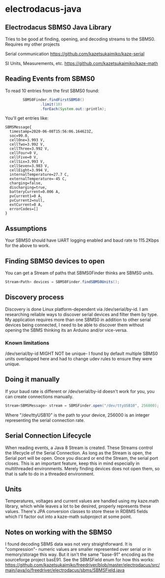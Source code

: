 # electrodacus-java
## Electrodacus SBMS0 Java Library
Tries to be good at finding, opening, and decoding streams to the SBMS0. Requires my other projects

Serial communication
https://github.com/kazetsukaimiko/kaze-serial

SI Units, Measurements, etc.
https://github.com/kazetsukaimiko/kaze-math

## Reading Events from SBMS0
To read 10 entries from the first SBMS0 found:
```java
        SBMS0Finder.findFirstSBMS0()
                .limit(10)
                .forEach(System.out::println);
```

You'll get entries like:
```
SBMSMessage{
  timestamp=2020-06-08T15:56:06.164623Z, 
  soc=99.0, 
  cellOne=3.993 V, 
  cellTwo=3.992 V, 
  cellThree=3.992 V, 
  cellFour=0 V, 
  cellFive=0 V, 
  cellSix=3.993 V, 
  cellSeven=3.983 V, 
  cellEight=3.994 V, 
  internalTemperature=27.7 C, 
  externalTemperature=-45 C, 
  charging=false, 
  discharging=true, 
  batteryCurrent=0.006 A, 
  pvCurrent1=0 A, 
  pvCurrent2=null, 
  extCurrent=0 A, 
  errorCodes=[]
}
```
## Assumptions
Your SBMS0 should have UART logging enabled and baud rate to 115.2Kbps for the above to work.

## Finding SBMS0 devices to open
You can get a Stream of paths that SBMS0Finder thinks are SBMS0 units.
```java
Stream<Path> devices = SBMS0Finder.findSBMS0Units();
```
## Discovery process
Discovery is done Linux platform-dependent via /dev/serial/by-id. I am researching reliable ways to discover serial devices and filter them by type. My application requires more than one SBMS0 in addition to other serial devices being connected, I need to be able to discover them without opening the SBMS thinking its an Arduino and/or vice-versa.

### Known limitations
/dev/serial/by-id MIGHT NOT be unique- I found by default multiple SBMS0 units overlapped here and had to change udev rules to ensure they were unique.

## Doing it manually
If your baud rate is different or /dev/serial/by-id doesn't work for you, you can create connections manually.
```java
Stream<SBMSMessage> stream = SBMSFinder.open("/dev/ttyUSB10", 256000);
```
Where "/dev/ttyUSB10" is the path to your device, 256000 is an integer representing the serial connection rate.

## Serial Connection Lifecycle
When reading events, a Java 8 Stream is created. These Streams control the lifecycle of the Serial Connection. As long as the Stream is open, the Serial port will be open. Once you discard or end the Stream, the serial port closes. This is an important feature, keep this in mind especially in multithreaded environments. Merely finding devices does not open them, so that is safe to do in a threaded environment.

## Units
Temperatures, voltages and current values are handled using my kaze.math library, which while leaves a lot to be desired, properly represents these values. There's JPA conversion classes to store these in RDBMS fields which I'll factor out into a kaze-math subproject at some point.

## Notes on working with the SBMS0
I found decoding SBMS data was not very straightforward. It is "compression"- numeric values are smaller represented over serial or in memory/storage this way. But it isn't the same "base-91" encoding as the sourceforge project basE91. See the SBMSField enum for how this works:
https://github.com/kazetsukaimiko/freedriver/blob/master/electrodacus/src/main/java/io/freedriver/electrodacus/sbms/SBMSField.java
